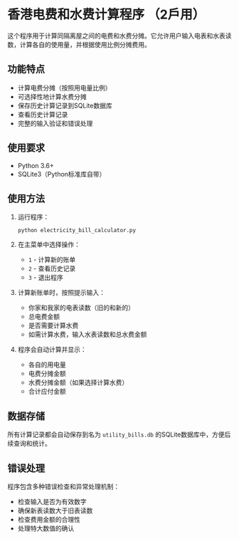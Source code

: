 # 香港电费和水费计算程序 （2戶用）

这个程序用于计算同隔离屋之间的电费和水费分摊。它允许用户输入电表和水表读数，计算各自的使用量，并根据使用比例分摊费用。

## 功能特点

- 计算电费分摊（按照用电量比例）
- 可选择性地计算水费分摊
- 保存历史计算记录到SQLite数据库
- 查看历史计算记录
- 完整的输入验证和错误处理

## 使用要求

- Python 3.6+
- SQLite3（Python标准库自带）

## 使用方法

1. 运行程序：
   ```
   python electricity_bill_calculator.py
   ```

2. 在主菜单中选择操作：
   - `1` - 计算新的账单
   - `2` - 查看历史记录
   - `3` - 退出程序

3. 计算新账单时，按照提示输入：
   - 你家和我家的电表读数（旧的和新的）
   - 总电费金额
   - 是否需要计算水费
   - 如需计算水费，输入水表读数和总水费金额

4. 程序会自动计算并显示：
   - 各自的用电量
   - 电费分摊金额
   - 水费分摊金额（如果选择计算水费）
   - 合计应付金额

## 数据存储

所有计算记录都会自动保存到名为 `utility_bills.db` 的SQLite数据库中，方便后续查询和统计。

## 错误处理

程序包含多种错误检查和异常处理机制：
- 检查输入是否为有效数字
- 确保新表读数大于旧表读数
- 检查费用金额的合理性
- 处理特大数值的确认 
